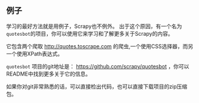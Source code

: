 ## 例子
学习的最好方法就是用例子，Scrapy也不例外。 
出于这个原因，有一个名为``quotesbot``的项目，你可以使用它来学习和了解更多关于Scrapy的内容。

它包含两个爬取 http://quotes.toscrape.com 的爬虫,一个使用CSS选择器，而另一个使用XPath表达式。

``quotesbot`` 项目的git地址是： https://github.com/scrapy/quotesbot ，你可以README中找到更多关于它的信息。

如果你对git非常熟悉的话，可以直接检出代码，也可以直接下载项目的zip压缩包。

